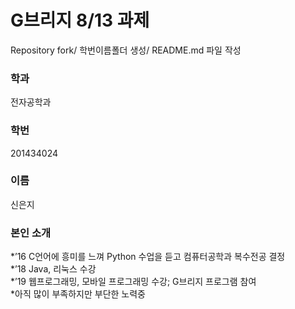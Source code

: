 # G브리지 8/13 과제

Repository fork/ 학번이름폴더 생성/ README.md 파일 작성

### 학과

전자공학과

### 학번

201434024

### 이름

신은지

### 본인 소개

*’16 C언어에 흥미를 느껴 Python 수업을 듣고 컴퓨터공학과 복수전공 결정<br>
*’18 Java, 리눅스 수강<br>
*’19 웹프로그래밍, 모바일 프로그래밍 수강; G브리지 프로그램 참여<br>
*아직 많이 부족하지만 부단한 노력중
